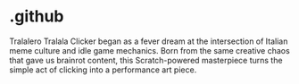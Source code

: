 # .github
Tralalero Tralala Clicker began as a fever dream at the intersection of Italian meme culture and idle game mechanics. Born from the same creative chaos that gave us brainrot content, this Scratch-powered masterpiece turns the simple act of clicking into a performance art piece.
